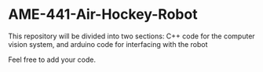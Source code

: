 # AME-441-Air-Hockey-Robot

This repository will be divided into two sections: C++ code for the computer vision system, and arduino code for interfacing with the robot

Feel free to add your code.
